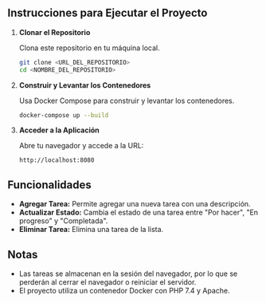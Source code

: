 ## Instrucciones para Ejecutar el Proyecto

1. **Clonar el Repositorio**

   Clona este repositorio en tu máquina local.

   ```bash
   git clone <URL_DEL_REPOSITORIO>
   cd <NOMBRE_DEL_REPOSITORIO>
   ```

2. **Construir y Levantar los Contenedores**

   Usa Docker Compose para construir y levantar los contenedores.

   ```bash
   docker-compose up --build
   ```

3. **Acceder a la Aplicación**

   Abre tu navegador y accede a la URL:

   ```
   http://localhost:8080
   ```

## Funcionalidades

- **Agregar Tarea:** Permite agregar una nueva tarea con una descripción.
- **Actualizar Estado:** Cambia el estado de una tarea entre "Por hacer", "En progreso" y "Completada".
- **Eliminar Tarea:** Elimina una tarea de la lista.

## Notas

- Las tareas se almacenan en la sesión del navegador, por lo que se perderán al cerrar el navegador o reiniciar el servidor.
- El proyecto utiliza un contenedor Docker con PHP 7.4 y Apache.

